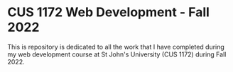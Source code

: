 # CUS 1172 Web Development - Fall 2022

This is repository is dedicated to all the work that I have completed during my web development course at St John's University (CUS 1172) during Fall 2022. 
